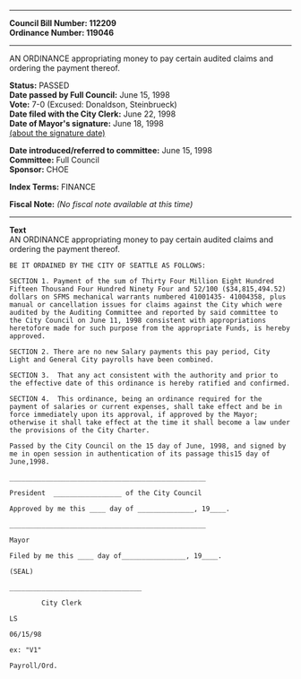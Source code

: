 * * * * *  
  
**Council Bill Number: [](#h0)[](#h2)112209**   
**Ordinance Number: 119046**  
  
* * * * *  
  
AN ORDINANCE appropriating money to pay certain audited claims and ordering the payment thereof.  
  
**Status:** PASSED   
**Date passed by Full Council:** June 15, 1998   
**Vote:** 7-0 (Excused: Donaldson, Steinbrueck)   
**Date filed with the City Clerk:** June 22, 1998   
**Date of Mayor's signature:** June 18, 1998   
[(about the signature date)](/~public/approvaldate.htm)   
  
  
**Date introduced/referred to committee:** June 15, 1998   
**Committee:** Full Council   
**Sponsor:** CHOE   
  
**Index Terms:** FINANCE  
  
**Fiscal Note:** *(No fiscal note available at this time)*  
  
* * * * *  
  
**Text**  
    AN ORDINANCE appropriating money to pay certain audited claims and  
    ordering the payment thereof.  
  
    BE IT ORDAINED BY THE CITY OF SEATTLE AS FOLLOWS:  
  
    SECTION 1. Payment of the sum of Thirty Four Million Eight Hundred  
    Fifteen Thousand Four Hundred Ninety Four and 52/100 ($34,815,494.52)  
    dollars on SFMS mechanical warrants numbered 41001435- 41004358, plus  
    manual or cancellation issues for claims against the City which were  
    audited by the Auditing Committee and reported by said committee to  
    the City Council on June 11, 1998 consistent with appropriations  
    heretofore made for such purpose from the appropriate Funds, is hereby  
    approved.  
  
    SECTION 2. There are no new Salary payments this pay period, City  
    Light and General City payrolls have been combined.  
  
    SECTION 3.  That any act consistent with the authority and prior to  
    the effective date of this ordinance is hereby ratified and confirmed.  
  
    SECTION 4.  This ordinance, being an ordinance required for the  
    payment of salaries or current expenses, shall take effect and be in  
    force immediately upon its approval, if approved by the Mayor;  
    otherwise it shall take effect at the time it shall become a law under  
    the provisions of the City Charter.  
  
    Passed by the City Council on the 15 day of June, 1998, and signed by  
    me in open session in authentication of its passage this15 day of  
    June,1998.  
  
    _________________________________________________  
  
    President  _________________ of the City Council  
  
    Approved by me this ____ day of ______________, 19____.  
  
    _________________________________________________  
  
    Mayor  
  
    Filed by me this ____ day of________________, 19____.  
  
    (SEAL)  
  
    _________________________________  
  
            City Clerk  
  
    LS  
  
    06/15/98  
  
    ex: "V1"  
  
    Payroll/Ord.  
